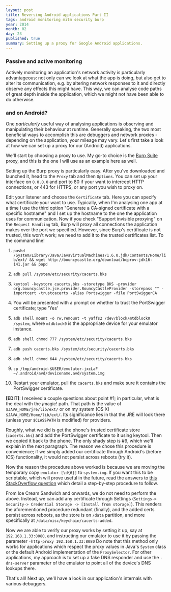 ```yaml
---
layout: post
title: Reversing Android applications Part II
tags: android monitoring mitm security burp
year: 2014
month: 02
day: 23
published: true
summary: Setting up a proxy for Google Android applications.
---
```


### Passive and active monitoring

Actively monitoring an application's network activity is particularly advantageous: not
only can we look at what the app is doing, but also get to alter its communication, e.g.
by altering network responses to it and directly observe any effects this might have. This
way, we can analyse code paths of great depth inside the application, which we might not
have been able to do otherwise.

### and on Android?

One _particularly_ useful way of analysing applications is observing and manipulating
their behaviour at runtime. Generally speaking, the two most beneficial ways to accomplish
this are debuggers and network proxies - depending on the application, your mileage may
vary. Let's first take a look at how we can set up a proxy for our (Android) applications.

We'll start by choosing a proxy to use. My go-to choice is the [Burp
Suite](http://portswigger.net/burp/) proxy, and this is the one I will use as an example
here as well.

Setting up the Burp proxy is particularly easy. After you've downloaded and launched it, head
to the `Proxy` tab and then `Options`. You can set up your interface on `0.0.0.0` and port
to 80 if your want to intercept HTTP connections, or 443 for HTTPS, or any port you wish
to proxy on.

Edit your listener and choose the `Certificate` tab. Here you can specify what certificate
your want to use. Typically, when I'm analysing one app at a time I use the third option
"Generate a CA-signed certificate with a specific hostname" and I set up the hostname to
the one the application uses for communication. Now if you check "Support invisible
proxying" on the `Request Handling` tab, Burp will proxy all connections the application
makes over the port we specified. However, since Burp's certificate is not trusted, this
won't work; we need to add it to the trusted certificates list. To the command line!

1. `pushd /System/Library/Java/JavaVirtualMachines/1.6.0.jdk/Contents/Home/lib/ext/ && wget http://bouncycastle.org/download/bcprov-jdk16-141.jar && popd`

2. `adb pull /system/etc/security/cacerts.bks`

3. `keytool -keystore cacerts.bks -storetype BKS -provider org.bouncycastle.jce.provider.BouncyCastleProvider -storepass "" -importcert -trustcacerts -alias Portswigger -file PortSwiggerCA`

4. You will be presented with a prompt on whether to trust the PortSwigger certificate; type 'Yes'

5. `adb shell mount -o rw,remount -t yaffs2 /dev/block/mtdblock0 /system`, where
   `mtdblock0` is the appropriate device for your emulator instance.
5. `adb shell chmod 777 /system/etc/security/cacerts.bks`
6. `adb push cacerts.bks /system/etc/security/cacerts.bks`
7. `adb shell chmod 644 /system/etc/security/cacerts.bks`
8. `cp /tmp/android-$USER/emulator-jxcLaF ~/.android/avd/devicename.avd/system.img`
9. Restart your emulator, pull the `cacerts.bks` and make sure it contains the PortSwigger
certificate.

__[EDIT]__: I received a couple questions about point #1; in particular, what is the deal
with the ¡magic! path. That path is the value of `$JAVA_HOME/jre/lib/ext/` or on my system
(OS X) `$JAVA_HOME/Home/lib/ext/`. Its significance lies in that the JRE will look there
(unless your `$CLASSPATH` is modified) for providers.

Roughly, what we did is get the phone's trusted certificate store (`cacerts.bks`) and add
the PortSwigger certificate to it using keytool. Then we copied it back to the phone. The
only shady step is #9, which we'll explain in the next paragraph. The reason we chose this
procedure is convenience; if we simply added our certificate through Android's (before
ICS) functionality, it would not persist across reboots (try it).

Now the reason the procedure above worked is because we are moving the temporary copy
`emulator-[\d{6}]` to `system.img`. If you want this to be scriptable, which will prove
useful in the future, read the answers to [this StackOverflow
question](http://stackoverflow.com/questions/15417105/forcing-the-android-emulator-to-store-changes-to-system)
which detail a step-by-step procedure to follow.

From Ice Cream Sandwich and onwards, we do not need to perform the above. Instead, we can
add any certificate through Settings (`Settings-> Security-> Credential Storage ->
[Install from storage]`). This renders the aforementioned procedure redundant (finally),
and the added certs persist across reboots, as the store is on `/data` partition, and more
specifically at `/data/misc/keychain/cacerts-added`.

Now we are able to verify our proxy works by setting it up, say at `192.168.1.33:8080`,
and instructing our emulator to use it by passing the parameter `-http-proxy 192.168.1.33:8080`
Do note that this method only works for applications which respect the proxy values in
Java's `System` class or the default Android implementation of the `ProxySelector`. For
other applications, my approach is to set up a fake DNS responder and use the
`-dns-server` parameter of the emulator to point all of the device's DNS lookups there.

That's all! Next up, we'll have a look in our application's internals with various
debuggers.
